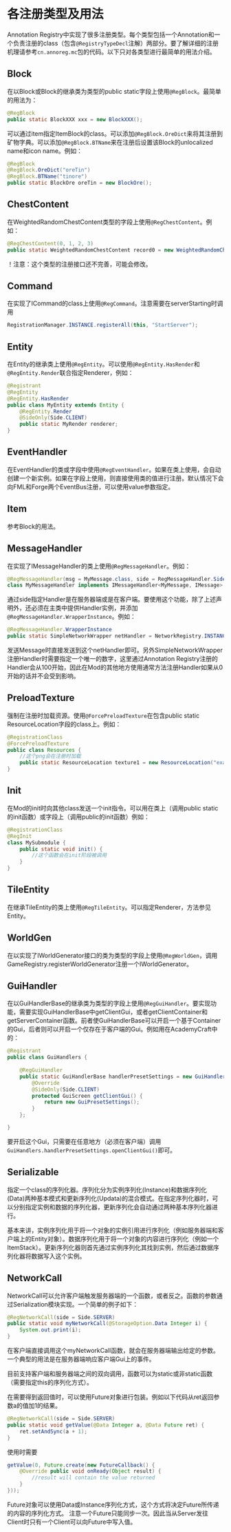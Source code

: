 各注册类型及用法
===
Annotation Registry中实现了很多注册类型。每个类型包括一个Annotation和一个负责注册的class（包含```@RegistryTypeDecl```注解）两部分。要了解详细的注册机理请参考```cn.annoreg.mc```包的代码。以下只对各类型进行最简单的用法介绍。

Block
---
在以Block或Block的继承类为类型的public static字段上使用```@RegBlock```。最简单的用法为：
```java
@RegBlock
public static BlockXXX xxx = new BlockXXX();
```
可以通过item指定ItemBlock的class。可以添加```@RegBlock.OreDict```来将其注册到矿物字典。可以添加```@RegBlock.BTName```来在注册后设置该Block的unlocalized name和icon name。例如：
```java
@RegBlock
@RegBlock.OreDict("oreTin")
@RegBlock.BTName("tinore")
public static BlockOre oreTin = new BlockOre();
```

ChestContent
---
在WeightedRandomChestContent类型的字段上使用```@RegChestContent```。例如：
```java
@RegChestContent(0, 1, 2, 3)
public static WeightedRandomChestContent record0 = new WeightedRandomChestContent(new ItemStack(MyItems.record0), 1, 1, 5);
```
！注意：这个类型的注册接口还不完善，可能会修改。

Command
---
在实现了ICommand的class上使用```@RegCommand```。注意需要在serverStarting时调用
```java
RegistrationManager.INSTANCE.registerAll(this, "StartServer");
```

Entity
---
在Entity的继承类上使用```@RegEntity```。可以使用```@RegEntity.HasRender```和```@RegEntity.Render```联合指定Renderer，例如：
```java
@Registrant
@RegEntity
@RegEntity.HasRender
public class MyEntity extends Entity {
    @RegEntity.Render
    @SideOnly(Side.CLIENT)
    public static MyRender renderer;
}
```

EventHandler
---
在EventHandler的类或字段中使用```@RegEventHandler```。如果在类上使用，会自动创建一个新实例。如果在字段上使用，则直接使用类的值进行注册。默认情况下会向FML和Forge两个EventBus注册，可以使用value参数指定。

Item
---
参考Block的用法。

MessageHandler
---
在实现了IMessageHandler的类上使用```@RegMessageHandler```。例如：
```java
@RegMessageHandler(msg = MyMessage.class, side = RegMessageHandler.Side.CLIENT)
class MyMessageHandler implements IMessageHandler<MyMessage, IMessage> {
```
通过side指定Handler是在服务器端或是在客户端。要使用这个功能，除了上述声明外，还必须在主类中提供Handler实例，并添加```@RegMessageHandler.WrapperInstance```。例如：
```java
@RegMessageHandler.WrapperInstance
public static SimpleNetworkWrapper netHandler = NetworkRegistry.INSTANCE.newSimpleChannel("examplemod_channle");
```
发送Message时直接发送到这个netHandler即可。另外SimpleNetworkWrapper注册Handler时需要指定一个唯一的数字，这里通过Annotation Registry注册的Handler会从100开始，因此在Mod的其他地方使用通常方法注册Handler如果从0开始的话并不会受到影响。

PreloadTexture
---
强制在注册时加载资源。使用```@ForcePreloadTexture```在包含public static ResourceLocation字段的class上。例如：
```java
@RegistrationClass
@ForcePreloadTexture
public class Resources {
    //这个png会在注册时加载
    public static ResourceLocation texture1 = new ResourceLocation("example:textures/models/texture1.png");
}
```

Init
---
在Mod的init时向其他class发送一个init指令。可以用在类上（调用public static的init函数）或字段上（调用public的init函数）例如：
```java
@RegistrationClass
@RegInit
class MySubmodule {
    public static void init() {
        //这个函数会在init阶段被调用
    }
}
```

TileEntity
---
在继承TileEntity的类上使用```@RegTileEntity```。可以指定Renderer，方法参见Entity。

WorldGen
---
在以实现了IWorldGenerator接口的类为类型的字段上使用```@RegWorldGen```，调用GameRegistry.registerWorldGenerator注册一个IWorldGenerator。

GuiHandler
---
在以GuiHandlerBase的继承类为类型的字段上使用```@RegGuiHandler```。要实现功能，需要实现GuiHandlerBase中getClientGui，或者getClientContainer和getServerContainer函数。前者使GuiHandlerBase可以开启一个基于Container的Gui，后者则可以开启一个仅存在于客户端的Gui。例如用在AcademyCraft中的：
```java
@Registrant
public class GuiHandlers {
	
	@RegGuiHandler
	public static GuiHandlerBase handlerPresetSettings = new GuiHandlerBase() {
		@Override
		@SideOnly(Side.CLIENT)
		protected GuiScreen getClientGui() {
			return new GuiPresetSettings();
		}
	};

}
```
要开启这个Gui，只需要在任意地方（必须在客户端）调用```GuiHandlers.handlerPresetSettings.openClientGui()```即可。

Serializable
---
指定一个class的序列化器。序列化分为实例序列化(Instance)和数据序列化(Data)两种基本模式和更新序列化(Updata)的混合模式。在指定序列化器时，可以分别指定实例和数据的序列化器，更新序列化会自动通过两种基本序列化器进行。

基本来讲，实例序列化用于将一个对象的实例引用进行序列化（例如服务器端和客户端上的Entity对象）。数据序列化用于将一个对象的内容进行序列化（例如一个ItemStack）。更新序列化器则首先通过实例序列化其找到实例，然后通过数据序列化器将数据写入这个实例。

NetworkCall
---
NetworkCall可以允许客户端触发服务器端的一个函数，或者反之。函数的参数通过Serialization模块实现。一个简单的例子如下：
```java
@RegNetworkCall(side = Side.SERVER)
public static void myNetworkCall(@StorageOption.Data Integer i) {
    System.out.print(i);
}
```
在客户端直接调用这个myNetworkCall函数，就会在服务器端输出给定的参数。一个典型的用法是在服务器端响应客户端Gui上的事件。

目前支持客户端和服务器端之间的双向调用，函数可以为static或非static函数（需要指定this的序列化方式）。

在需要得到返回值时，可以使用Future对象进行包装。例如以下代码从ret返回参数a的值加1的结果。
```java
@RegNetworkCall(side = Side.SERVER)
public static void getValue(@Data Integer a, @Data Future ret) {
    ret.setAndSync(a + 1);
}
```
使用时需要
```java
getValue(0, Future.create(new FutureCallback() {
    @Override public void onReady(Object result) {
        //result will contain the value returned
    }
}));
```
Future对象可以使用Data或Instance序列化方式，这个方式将决定Future所传递的内容的序列化方式。
注意一个Future只能同步一次。因此当从Server发往Client时只有一个Client可以向Future中写入值。
